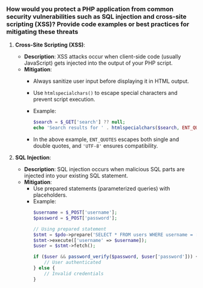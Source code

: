 ### How would you protect a PHP application from common security vulnerabilities such as SQL injection and cross-site scripting (XSS)? Provide code examples or best practices for mitigating these threats

1.  **Cross-Site Scripting (XSS)**:
    
    -   **Description**: XSS attacks occur when client-side code (usually JavaScript) gets injected into the output of your PHP script.
    -   **Mitigation**:
        -   Always sanitize user input before displaying it in HTML output.
        -   Use  `htmlspecialchars()`  to escape special characters and prevent script execution.
        -   Example:
            
           
            
            ```php
            $search = $_GET['search'] ?? null;
            echo 'Search results for ' . htmlspecialchars($search, ENT_QUOTES, 'UTF-8');
            
            ```    
        -   In the above example,  `ENT_QUOTES`  escapes both single and double quotes, and  `'UTF-8'`  ensures compatibility.
2.  **SQL Injection**:
    
    -   **Description**: SQL injection occurs when malicious SQL parts are injected into your existing SQL statement.
    -   **Mitigation**:
        -   Use prepared statements (parameterized queries) with placeholders.
        -   Example:
            ```php
            $username = $_POST['username'];
            $password = $_POST['password'];
            
            // Using prepared statement
            $stmt = $pdo->prepare('SELECT * FROM users WHERE username = :username');
            $stmt->execute(['username' => $username]);
            $user = $stmt->fetch();
            
            if ($user && password_verify($password, $user['password'])) {
                // User authenticated
            } else {
                // Invalid credentials
            }
            ```